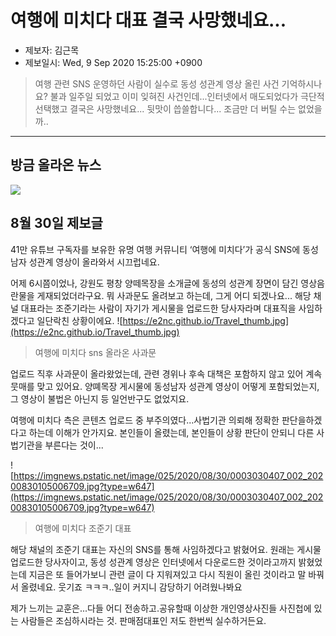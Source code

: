 # 여행에 미치다 대표 결국 사망했네요...

* 제보자: 김근목
* 제보일시: Wed, 9 Sep 2020 15:25:00 +0900

> 여행 관련 SNS 운영하던 사람이 실수로 동성 성관계 영상 올린 사건 기억하시나요? 불과 일주일 되었고 이미 잊혀진 사건인데...인터넷에서 매도되었다가 극단적 선택했고 결국은 사망했네요... 뒷맛이 씁쓸합니다... 조금만 더 버틸 수는 없었을까..

- - -
## 방금 올라온 뉴스
![](https://e2nc.github.io/travel.png)

## 8월 30일 제보글
41만 유튜브 구독자를 보유한 유명 여행 커뮤니티 ‘여행에 미치다’가 공식 SNS에 동성 남자 성관계 영상이 올라와서 시끄럽네요. 

어제 6시쯤이었나, 강원도 평창 양떼목장을 소개글에 동성의 성관계 장면이 담긴 영상음란물을 게재되었더라구요. 뭐 사과문도 올려보고 하는데, 그게 어디 되겠나요... 해당 채널 대표라는 조준기라는 사람이 자기가 게시물을 업로드한 당사자라며 대표직을 사임하겠다고 일단락친 상황이에요.
![https://e2nc.github.io/Travel_thumb.jpg](https://e2nc.github.io/Travel_thumb.jpg)

> 여행에 미치다 sns 올라온 사과문

업로드 직후 사과문이 올라왔었는데, 관련 경위나 후속 대책은 포함하지 않고 있어 계속 뭇매를 맞고 있어요. 양뗴목장 게시물에 동성남자 성관계 영상이 어떻게 포함되었는지, 그 영상이 불법은 아닌지 등 일언반구도 없었지요.

여행에 미치다 측은 콘텐츠 업로드 중 부주의였다...사법기관 의뢰해 정확한 판단을하겠다고 하는데 이해가 안가지요.
본인들이 올렸는데, 본인들이 상황 판단이 안되니 다른 사법기관을 부른다는 것이...

![https://imgnews.pstatic.net/image/025/2020/08/30/0003030407_002_20200830105006709.jpg?type=w647](https://imgnews.pstatic.net/image/025/2020/08/30/0003030407_002_20200830105006709.jpg?type=w647)

> 여행에 미치다 조준기 대표

해당 채널의 조준기 대표는 자신의 SNS를 통해 사임하겠다고 밝혔어요. 원래는 게시물 업로드한 당사자이고, 동성 성관계 영상은 인터넷에서 다운로드한 것이라고까지 밝혔었는데 지금은 또 들어가보니 관련 글이 다 지워져있고 다시 직원이 올린 것이라고 말 바꿔서 올렸네요.
웃기죠 ㅋㅋㅋ..일이 커지니 감당하기 어려웠나봐요

제가 느끼는 교훈은...다들 어디 전송하고.공유할때 이상한 개인영상사진들 사진첩에 있는 사람들은 조심하시라는 것. 판매점대표인 저도 한번씩 실수하거든요.
